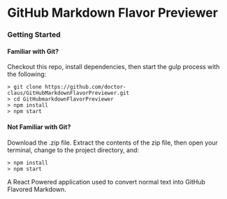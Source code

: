 # GitHub Markdown Flavor Previewer

### Getting Started

#### Familiar with Git?
Checkout this repo, install dependencies, then start the gulp process with the following:

```
> git clone https://github.com/doctor-claus/GitHubMarkdownFlavorPreviewer.git
> cd GitHubmarkdownFlavorPreviewer
> npm install
> npm start
```

#### Not Familiar with Git?
Download the .zip file.  Extract the contents of the zip file, then open your terminal, change to the project directory, and:

```
> npm install
> npm start
```
A React Powered application used to convert normal text into GitHub Flavored Markdown.
